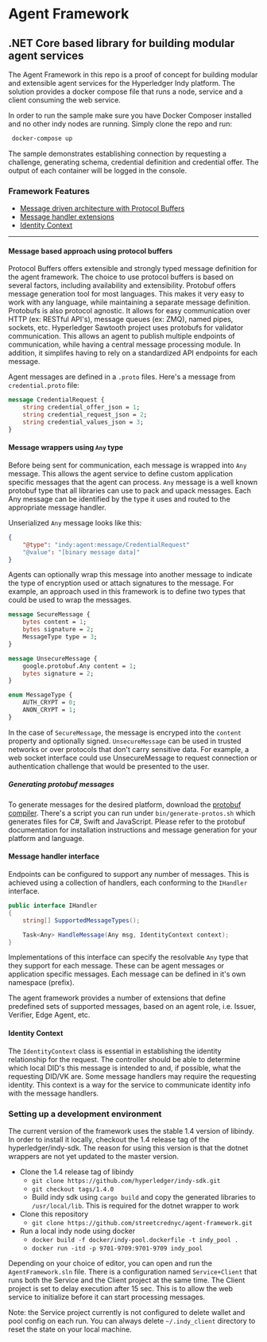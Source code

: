 # Agent Framework

## .NET Core based library for building modular agent services

The Agent Framework in this repo is a proof of concept for building modular and extensible agent services for the Hyperledger Indy platform. The solution provides a docker compose file that runs a node, service and a client consuming the web service.

In order to run the sample make sure you have Docker Composer installed and no other indy nodes are running. Simply clone the repo and run:

```bash
 docker-compose up
```

The sample demonstrates establishing connection by requesting a challenge, generating schema, credential definition and credential offer. The output of each container will be logged in the console.

### Framework Features

* [Message driven architecture with Protocol Buffers](#message-based-approach-using-protocol-buffers)
* [Message handler extensions](#message-handler-interface)
* [Identity Context](#identity-context)

---

#### Message based approach using protocol buffers

Protocol Buffers offers extensible and strongly typed message definition for the agent framework. The choice to use protocol buffers is based on several factors, including availability and extensibility. Protobuf offers message generation tool for most languages. This makes it very easy to work with any language, while maintaining a separate message definition. Protobufs is also protocol agnostic. It allows for easy communication over HTTP (ex: RESTful API's), message queues (ex: ZMQ), named pipes, sockets, etc. Hyperledger Sawtooth project uses protobufs for validator communication.
This allows an agent to publish multiple endpoints of communication, while having a central message processing module.
In addition, it simplifes having to rely on a standardized API endpoints for each message.

Agent messages are defined in a `.proto` files. Here's a message from `credential.proto` file:

```proto
message CredentialRequest {
    string credential_offer_json = 1;
    string credential_request_json = 2;
    string credential_values_json = 3;
}
```

#### Message wrappers using `Any` type

Before being sent for communication, each message is wrapped into `Any` message. This allows the agent service to define custom application specific messages that the agent can process.
`Any` message is a well known protobuf type that all libraries can use to pack and upack messages.
Each Any message can be identified by the type it uses and routed to the appropriate message handler.

Unserialized `Any` message looks like this:

```json
{
    "@type": "indy:agent:message/CredentialRequest"
    "@value": "[binary message data]"
}
```

Agents can optionally wrap this message into another message to indicate the type of encryption used or attach signatures to the message. For example, an approach used in this framework is to define two types that could be used to wrap the messages.

```proto
message SecureMessage {
    bytes content = 1;
    bytes signature = 2;
    MessageType type = 3;
}

message UnsecureMessage {
    google.protobuf.Any content = 1;
    bytes signature = 2;
}

enum MessageType {
    AUTH_CRYPT = 0;
    ANON_CRYPT = 1;
}
```

In the case of `SecureMessage`, the message is encryped into the `content` property and optionally signed. `UnsecureMessage` can be used in trusted networks or over protocols that don't carry sensitive data. For example, a web socket interface could use UnsecureMessage to request connection or authentication challenge that would be presented to the user.

##### Generating protobuf messages

To generate messages for the desired platform, download the [protobuf compiler](https://github.com/google/protobuf). There's a script you can run under `bin/generate-protos.sh` which generates files for C#, Swift and JavaScript.
Please refer to the protobuf documentation for installation instructions and message generation for your platform and language.

#### Message handler interface

Endpoints can be configured to support any number of messages. This is achieved using a collection of handlers, each conforming to the `IHandler` interface.

```csharp
public interface IHandler
{
    string[] SupportedMessageTypes();

    Task<Any> HandleMessage(Any msg, IdentityContext context);
}
```

Implementations of this interface can specify the resolvable `Any` type that they support for each message. These can be agent messages or application specific messages. Each message can be defined in it's own namespace (prefix).

The agent framework provides a number of extensions that define predefined sets of supported messages, based on an agent role, i.e. Issuer, Verifier, Edge Agent, etc.

#### Identity Context

The `IdentityContext` class is essential in establishing the identity relationship for the request. The controller should be able to determine which local DID's this message is intended to and, if possible, what the requesting DID/VK are. Some message handlers may require the requesting identity. This context is a way for the service to communicate identity info with the message handlers.

### Setting up a development environment

The current version of the framework uses the stable 1.4 version of libindy. In order to install it locally, checkout the 1.4 release tag of the hyperledger/indy-sdk. The reason for using this version is that the dotnet wrappers are not yet updated to the master version.

* Clone the 1.4 release tag of libindy 
  * `git clone https://github.com/hyperledger/indy-sdk.git`
  * `git checkout tags/1.4.0`
  * Build indy sdk using `cargo build` and copy the generated libraries to `/usr/local/lib`. This is required for the dotnet wrapper to work
* Clone this repository
  * `git clone https://github.com/streetcrednyc/agent-framework.git`
* Run a local indy node using docker
  * `docker build -f docker/indy-pool.dockerfile -t indy_pool .`
  * `docker run -itd -p 9701-9709:9701-9709 indy_pool`

Depending on your choice of editor, you can open and run the `AgentFramework.sln` file. There is a configuration named `Service+Client` that runs both the Service and the Client project at the same time. The Client project is set to delay execution after 15 sec. This is to allow the web service to initialize before it can start processing messages.

Note: the Service project currently is not configured to delete wallet and pool config on each run. You can always delete `~/.indy_client` directory to reset the state on your local machine.
